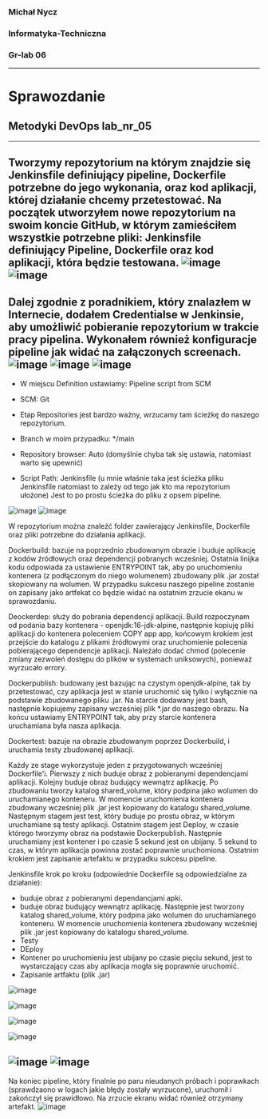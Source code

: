 ### Michał Nycz
### Informatyka-Techniczna
### Gr-lab 06
----
# Sprawozdanie
## Metodyki DevOps lab_nr_05
----
Tworzymy repozytorium na którym znajdzie się Jenkinsfile definiujący pipeline, Dockerfile potrzebne do jego wykonania, oraz kod aplikacji, której działanie chcemy przetestować.
Na początek utworzyłem nowe repozytorium na swoim koncie GitHub, w którym zamieściłem wszystkie potrzebne pliki: Jenkinsfile definiujący Pipeline, Dockerfile oraz kod aplikacji, która będzie testowana.
![image](https://user-images.githubusercontent.com/75485199/169030629-9306d078-ef02-4c2d-8a2a-8ec8e2486c13.png)
![image](https://user-images.githubusercontent.com/75485199/169030716-0349e52a-22fd-41d6-866e-1df033bb78bd.png)
----
Dalej zgodnie z poradnikiem, który znalazłem w Internecie, dodałem Credentialse w Jenkinsie, aby umożliwić pobieranie repozytorium w trakcie pracy pipelina.
Wykonałem również konfiguracje pipeline jak widać na załączonych screenach.
![image](https://user-images.githubusercontent.com/75485199/169036293-f8ffcfad-8f46-4ea2-b547-21b953fdcc65.png)
![image](https://user-images.githubusercontent.com/75485199/169031085-78b0755f-e899-475d-bf61-9cc37e2c03e0.png)
![image](https://user-images.githubusercontent.com/75485199/169031110-44e559b1-f50f-4cab-b2e1-a7f0d1e733bd.png)
----
- W miejscu Definition ustawiamy: Pipeline script from SCM  

- SCM: Git

- Etap Repositories jest bardzo ważny, wrzucamy tam ścieżkę do naszego repozytorium. 

- Branch w moim przypadku: */main

- Repository browser: Auto (domyślnie chyba tak się ustawia, natomiast warto się upewnić)

- Script Path: Jenkinsfile (u mnie właśnie taka jest ścieżka pliku Jenkinsfile natomiast to zależy od tego jak kto ma repozytorium ułożone)
Jest to po prostu ścieżka do pliku z opsem pipeline.

![image](https://user-images.githubusercontent.com/75485199/169031202-d80fe02e-74ea-40f2-873a-98d00e5b35be.png)
![image](https://user-images.githubusercontent.com/75485199/169031210-8753f98b-98d7-49a2-99b7-669bd0c84dbf.png)

W repozytorium można znaleźć folder zawierający Jenkinsfile, Dockerfile oraz pliki potrzebne do działania aplikacji. 

Dockerbuild: bazuje na poprzednio zbudowanym obrazie i buduje aplikację z kodów źródłowych oraz dependencji pobranych wcześniej. Ostatnia linijka kodu odpowiada za   ustawienie ENTRYPOINT tak, aby po uruchomieniu kontenera (z podłączonym do niego wolumenem) zbudowany plik .jar został skopiowany na wolumen.
W przypadku sukcesu naszego pipeline zostanie on zapisany jako artfekat co będzie widać na ostatnim zrzucie ekanu w sprawozdaniu.

Deockerdep: służy do pobrania dependencji aplikacji. Build rozpoczynam od podania bazy kontenera - openjdk:16-jdk-alpine, następnie kopiuję pliki aplikacji do kontenera poleceniem COPY app app, końcowym krokiem jest przejście do katalogu z plikami źródłowymi oraz uruchomienie polecenia pobierającego dependencje aplikacji.
Należało dodać chmod (polecenie zmiany zezwoleń dostępu do plików w systemach uniksowych), ponieważ wyrzucało errory.

Dockerpublish: budowany jest bazując na czystym openjdk-alpine, tak by przetestować, czy aplikacja jest w stanie uruchomić się tylko i wyłącznie na podstawie zbudowanego pliku .jar. Na starcie dodawany jest bash, następnie kopiujemy zapisany wcześniej plik *.jar do naszego obrazu. Na końcu ustawiamy ENTRYPOINT tak, aby przy starcie kontenera uruchamiana była nasza aplikacja.

Dockertest: bazuje na obrazie zbudowanym poprzez Dockerbuild, i uruchamia testy zbudowanej aplikacji.

 Każdy ze stage wykorzystuje jeden z przygotowanych wcześniej Dockerfile'i.
Pierwszy z nich buduje obraz z pobieranymi dependencjami aplikacji.
Kolejny buduje obraz budujący wewnątrz aplikację. Po zbudowaniu tworzy katalog shared_volume, który podpina jako wolumen do uruchamianego konteneru. W momencie uruchomienia kontenera zbudowany wcześniej plik .jar jest kopiowany do katalogu shared_volume.
Następnym stagem jest test, który buduje po prostu obraz, w którym uruchamiane są testy aplikacji.
Ostatnim stagem jest Deploy, w czasie którego tworzymy obraz na podstawie Dockerpublish. Następnie uruchamiany jest kontener i po czasie 5 sekund jest on ubijany. 5 sekund to czas, w którym aplikacja powinna zostać poprawnie uruchomiona.
Ostatnim krokiem jest zapisanie artefaktu w przypadku sukcesu pipeline.

Jenkinsfile krok po kroku (odpowiednie Dockerfile są odpowiedzialne za działanie):
- buduje obraz z pobieranymi dependancjami apki.
- buduje obraz budujący wewnątrz aplikację. Następnie jest tworzony katalog shared_volume, który podpina jako wolumen do uruchamianego konteneru. W momencie uruchomienia kontenera zbudowany wcześniej plik .jar jest kopiowany do katalogu shared_volume.
- Testy
- DEploy
- Kontener po uruchomieniu jest ubijany po czasie pięciu sekund, jest to wystarczający czas aby aplikacja mogła się poprawnie uruchomić.
- Zapisanie artfaktu (plik .jar)

![image](https://user-images.githubusercontent.com/75485199/169035478-7f3a30f9-d346-4ace-9e94-70f23d8f1421.png)

![image](https://user-images.githubusercontent.com/75485199/169035493-9313d2f5-38ca-4fea-9ac0-d9a4efb0aa3a.png)

![image](https://user-images.githubusercontent.com/75485199/169035528-64a03314-1046-4925-9ec7-2a5f225723c6.png)

![image](https://user-images.githubusercontent.com/75485199/169035560-06b0e6d9-9494-433d-b234-75b21099dfbf.png)

![image](https://user-images.githubusercontent.com/75485199/169035633-95757ed8-20d9-456b-96da-65bc45af4197.png)
![image](https://user-images.githubusercontent.com/75485199/169035685-574fa139-6c49-48a0-b156-605d7327cf42.png)
----
Na koniec pipeline, który finalnie po paru nieudanych próbach i poprawkach (sprawdzaono w logach jakie błędy zostały wyrzucone), uruchomił i zakończył się prawidłowo. Na zrzucie ekranu widać również otrzymany artefakt. 
![image](https://user-images.githubusercontent.com/75485199/169036073-d166dbf8-375e-44df-ae1f-d9453709b353.png)







